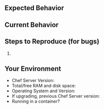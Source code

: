 <!--- Provide a general summary of the issue in the Title above -->

## Expected Behavior
<!--- If you're describing a bug, tell us what should happen -->
<!--- If you're suggesting a change/improvement, tell us how it should work -->

## Current Behavior
<!--- If describing a bug, tell us what happens instead of the expected behavior -->
<!--- If suggesting a change/improvement, explain the difference from current behavior -->

## Steps to Reproduce (for bugs)

1.

## Your Environment
<!--- Include as many relevant details about the environment you experienced the bug in -->
* Chef Server Version:
* Total/free RAM and disk space:
* Operating System and Version:
* If upgrading, previous Chef Server version:
* Running in a container?
